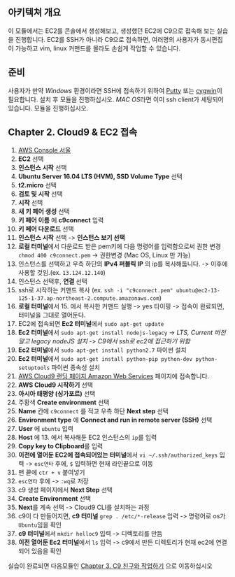 ## 아키텍쳐 개요
이 모듈에서는 EC2를 콘솔에서 생성해보고, 생성했던 EC2에 C9으로 접속해 보는 실습을 진행합니다.
EC2를 SSH가 아니라 C9으로 접속하면, 여러명의 사용자가 동시편집이 가능하고 vim, linux 커맨드를 몰라도 손쉽게 작업할 수 있습니다.

## 준비
사용자가 만약 *Windows* 환경이라면 SSH에 접속하기 위하여 [Putty](https://www.chiark.greenend.org.uk/~sgtatham/putty/latest.html) 또는 [cygwin](https://cygwin.com/install.html)이 필요합니다. 설치 후 모듈을 진행하십시오. 
*MAC OS*라면 이미 ssh client가 세팅되어 있습니다. 모듈을 진행하십시오.

## Chapter 2. Cloud9 & EC2 접속
1. [AWS Console 서울](https://ap-northeast-2.console.aws.amazon.com/console/home?region=ap-northeast-2#)
2. **EC2** 선택
3. **인스턴스 시작** 선택
4. **Ubuntu Server 16.04 LTS (HVM), SSD Volume Type** 선택
5. **t2.micro** 선택
6. **검토 및 시작** 선택
7. **시작** 선택
8. **새 키 페어 생성** 선택
9. **키 페어 이름** 에 **c9connect** 입력
10. **키 페어 다운로드** 선택
11. **인스턴스 시작** 선택 -> **인스턴스 보기 선택**
12. **로컬 터미널**에서 다운로드 받은 pem키에 다음 명령어를 입력함으로써 권한 변경 `chmod 400 c9connect.pem` -> 권한변경 (Mac OS, Linux 만 가능)
13. 인스턴스를 선택하고 우측 하단의 **IPv4 퍼블릭 IP** 의 ip를 복사해둡니다. -> 이후에 사용할 것임.(ex. `13.124.12.140`)
14. 인스턴스 선택후, **연결** 선택
15. ssh로 시작하는 커맨드 복사 (ex. `ssh -i "c9connect.pem" ubuntu@ec2-13-125-1-37.ap-northeast-2.compute.amazonaws.com`)
16. **로컬 터미널**에서 15. 에서 복사한 커맨드 실행 -> yes 타이핑 -> 접속이 완료되면, 터미널을 그대로 열어둔다.
17. EC2에 접속되면 **Ec2 터미널**에서 `sudo apt-get update`
18. **Ec2 터미널**에서 `sudo apt-get install nodejs-legacy` -> *LTS, Current 버전 말고 legacy nodeJS 설치* -> *C9에서 ssh로 ec2에 접근하기 위함*
19. **Ec2 터미널**에서 `sudo apt-get install python2.7` 파이썬 설치
20. **Ec2 터미널**에서 `sudo apt-get install python-pip python-dev python-setuptools` 파이썬 종속성 설치
21. [AWS Cloud9 랜딩 페이지 Amazon Web Services](https://aws.amazon.com/ko/cloud9/) 페이지에 접속합니다.
22. **AWS Cloud9 시작하기** 선택
23. **아시아 태평양 (싱가포르)** 선택
24. 주황색 **Create environment** 선택
25.  **Name** 칸에 `c9connect` 를 적고 우측 하단 **Next step** 선택
26. **Environment type** 에 **Connect and run in remote server (SSH)** 선택
27. **User** 에 `ubuntu` 입력
28. **Host** 에 13. 에서 복사해둔 EC2 인스턴스의 `ip`를 입력
29. **Copy key to Clipboard**를 입력
30. **이전에 열어둔 EC2에 접속되어있는 터미널**에서 `vi ~/.ssh/authorized_keys` 입력 -> `esc연타` 후에, `$` 입력하면 현재 라인끝으로 이동
31. 맨 끝에 `ctr + v` 붙여넣기
32. `esc연타` 후에 -> `:wq`로 저장
33. c9 생성 페이지에서 **Next Step** 선택
34. **Create Environment** 선택
35. **Next**를 계속 선택 -> Cloud9 CLI를 설치하는 과정
36. c9이 다 만들어지면, **c9 터미널** `grep . /etc/*-release` 입력 -> 명령어로 os가 `Ubuntu`임을 확인
37. **c9 터미널**에서 `mkdir helloc9` 입력 -> 디렉토리를 만듬
38. **이전 열어둔 Ec2 터미널**에서 `ls` 입력 -> c9에서 만든 디렉토리가  현재 ec2에 연결되어 있음을 확인

실습이 완료되면 다음모듈인 [Chapter 3. C9 친구와 작업하기](../3_c9withFriends) 으로 이동하십시오
